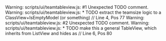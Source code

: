 Warning: scripts/ui/teamtableview.js:  #1 Unexpected TODO comment.
Warning: scripts/ui/teamtableview.js:     * TODO extract the teamsize logic to a ClassView+IsEmptyModel (or something) // Line 4, Pos 77
Warning: scripts/ui/teamtableview.js:  #2 Unexpected TODO comment.
Warning: scripts/ui/teamtableview.js:     * TODO make this a general TableView, which inherits from ListView and hides as // Line 6, Pos 80
